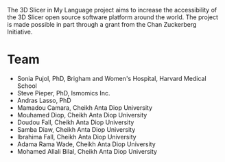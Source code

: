 The 3D Slicer in My Language project aims to increase the accessibility of the 3D Slicer open source software platform around the world.
The project is made possible in part through a grant from the Chan Zuckerberg Initiative.


# Team
* Sonia Pujol, PhD, Brigham and Women's Hospital, Harvard Medical School
* Steve Pieper, PhD, Ismomics Inc.
* Andras Lasso, PhD
* Mamadou Camara, Cheikh Anta Diop University
* Mouhamed Diop, Cheikh Anta Diop University
* Doudou Fall, Cheikh Anta Diop University
* Samba Diaw, Cheikh Anta Diop University
* Ibrahima Fall, Cheikh Anta Diop University
* Adama Rama Wade, Cheikh Anta Diop University
* Mohamed Allali Bilal, Cheikh Anta Diop University
